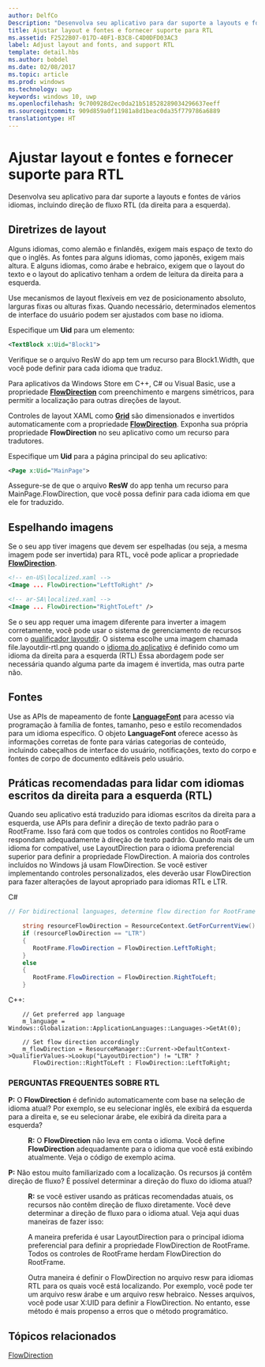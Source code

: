 ```yaml
---
author: DelfCo
Description: "Desenvolva seu aplicativo para dar suporte a layouts e fontes de vários idiomas, incluindo direção de fluxo RTL (da direita para a esquerda)."
title: Ajustar layout e fontes e fornecer suporte para RTL
ms.assetid: F2522B07-017D-40F1-B3C8-C4D0DFD03AC3
label: Adjust layout and fonts, and support RTL
template: detail.hbs
ms.author: bobdel
ms.date: 02/08/2017
ms.topic: article
ms.prod: windows
ms.technology: uwp
keywords: windows 10, uwp
ms.openlocfilehash: 9c700928d2ec0da21b518528289034296637eeff
ms.sourcegitcommit: 909d859a0f11981a8d1beac0da35f779786a6889
translationtype: HT
---
```

# <a name="adjust-layout-and-fonts-and-support-rtl"></a>Ajustar layout e fontes e fornecer suporte para RTL
<link rel="stylesheet" href="https://az835927.vo.msecnd.net/sites/uwp/Resources/css/custom.css">

Desenvolva seu aplicativo para dar suporte a layouts e fontes de vários idiomas, incluindo direção de fluxo RTL (da direita para a esquerda).

## <a name="layout-guidelines"></a>Diretrizes de layout


Alguns idiomas, como alemão e finlandês, exigem mais espaço de texto do que o inglês. As fontes para alguns idiomas, como japonês, exigem mais altura. E alguns idiomas, como árabe e hebraico, exigem que o layout do texto e o layout do aplicativo tenham a ordem de leitura da direita para a esquerda.

Use mecanismos de layout flexíveis em vez de posicionamento absoluto, larguras fixas ou alturas fixas. Quando necessário, determinados elementos de interface do usuário podem ser ajustados com base no idioma.

Especifique um **Uid** para um elemento:

```XML
<TextBlock x:Uid="Block1">
```

Verifique se o arquivo ResW do app tem um recurso para Block1.Width, que você pode definir para cada idioma que traduz.

Para aplicativos da Windows Store em C++, C# ou Visual Basic, use a propriedade [**FlowDirection**](https://msdn.microsoft.com/library/windows/apps/br208716) com preenchimento e margens simétricos, para permitir a localização para outras direções de layout.

Controles de layout XAML como [**Grid**](https://msdn.microsoft.com/library/windows/apps/br242704) são dimensionados e invertidos automaticamente com a propriedade [**FlowDirection**](https://msdn.microsoft.com/library/windows/apps/br208716). Exponha sua própria propriedade **FlowDirection** no seu aplicativo como um recurso para tradutores.

Especifique um **Uid** para a página principal do seu aplicativo:

```XML
<Page x:Uid="MainPage">
```

Assegure-se de que o arquivo **ResW** do app tenha um recurso para MainPage.FlowDirection, que você possa definir para cada idioma em que ele for traduzido.


## <a name="mirroring-images"></a>Espelhando imagens

Se o seu app tiver imagens que devem ser espelhadas (ou seja, a mesma imagem pode ser invertida) para RTL, você pode aplicar a propriedade [**FlowDirection**](https://msdn.microsoft.com/library/windows/apps/br208716).

```XML
<!-- en-US\localized.xaml -->
<Image ... FlowDirection="LeftToRight" />

<!-- ar-SA\localized.xaml -->
<Image ... FlowDirection="RightToLeft" />
```


Se o seu app requer uma imagem diferente para inverter a imagem corretamente, você pode usar o sistema de gerenciamento de recursos com o [qualificador layoutdir](https://msdn.microsoft.com/library/windows/apps/xaml/hh965324). O sistema escolhe uma imagem chamada file.layoutdir-rtl.png quando o [idioma do aplicativo](manage-language-and-region.md) é definido como um idioma da direita para a esquerda (RTL) Essa abordagem pode ser necessária quando alguma parte da imagem é invertida, mas outra parte não.

## <a name="fonts"></a>Fontes

Use as APIs de mapeamento de fonte [**LanguageFont**](https://msdn.microsoft.com/library/windows/apps/br206864) para acesso via programação à família de fontes, tamanho, peso e estilo recomendados para um idioma específico. O objeto **LanguageFont** oferece acesso às informações corretas de fonte para várias categorias de conteúdo, incluindo cabeçalhos de interface do usuário, notificações, texto do corpo e fontes de corpo de documento editáveis pelo usuário.

## <a name="best-practices-for-handling-right-to-left-rtl-languages"></a>Práticas recomendadas para lidar com idiomas escritos da direita para a esquerda (RTL)

Quando seu aplicativo está traduzido para idiomas escritos da direita para a esquerda, use APIs para definir a direção de texto padrão para o RootFrame. Isso fará com que todos os controles contidos no RootFrame respondam adequadamente à direção de texto padrão.  Quando mais de um idioma for compatível, use LayoutDirection para o idioma preferencial superior para definir a propriedade FlowDirection. A maioria dos controles incluídos no Windows já usam FlowDirection. Se você estiver implementando controles personalizados, eles deverão usar FlowDirection para fazer alterações de layout apropriado para idiomas RTL e LTR.

C#
```csharp    
// For bidirectional languages, determine flow direction for RootFrame and all derived UI.

    string resourceFlowDirection = ResourceContext.GetForCurrentView().QualifierValues["LayoutDirection"];
    if (resourceFlowDirection == "LTR")
    {
       RootFrame.FlowDirection = FlowDirection.LeftToRight;
    }
    else
    {
       RootFrame.FlowDirection = FlowDirection.RightToLeft;
    }
```

C++:
```
    // Get preferred app language
    m_language = Windows::Globalization::ApplicationLanguages::Languages->GetAt(0);
     
    // Set flow direction accordingly
    m_flowDirection = ResourceManager::Current->DefaultContext->QualifierValues->Lookup("LayoutDirection") != "LTR" ? 
       FlowDirection::RightToLeft : FlowDirection::LeftToRight;
```


### <a name="rtl-faq"></a>PERGUNTAS FREQUENTES SOBRE RTL 

<dl>
  <dt> <p><b>P:</b> O <b>FlowDirection</b> é definido automaticamente com base na seleção de idioma atual? Por exemplo, se eu selecionar inglês, ele exibirá da esquerda para a direita e, se eu selecionar árabe, ele exibirá da direita para a esquerda?</p></dt>

  <dd><p><b>R:</b> O <b>FlowDirection</b> não leva em conta o idioma. Você define <b>FlowDirection</b> adequadamente para o idioma que você está exibindo atualmente. Veja o código de exemplo acima.</p></dd> 

  <dt> <p><b>P:</b> Não estou muito familiarizado com a localização. Os recursos já contêm direção de fluxo? É possível determinar a direção do fluxo do idioma atual?</p></dt>

  <dd> <p><b>R:</b> se você estiver usando as práticas recomendadas atuais, os recursos não contêm direção de fluxo diretamente. Você deve determinar a direção de fluxo para o idioma atual. Veja aqui duas maneiras de fazer isso: </p>
   <p>A maneira preferida é usar LayoutDirection para o principal idioma preferencial para definir a propriedade FlowDirection de RootFrame. Todos os controles de RootFrame herdam FlowDirection do RootFrame.</p>
   <p>Outra maneira é definir o FlowDirection no arquivo resw para idiomas RTL para os quais você está localizando. Por exemplo, você pode ter um arquivo resw árabe e um arquivo resw hebraico. Nesses arquivos, você pode usar X:UID para definir a FlowDirection. No entanto, esse método é mais propenso a erros que o método programático.</p></dd>
</dl>


## <a name="related-topics"></a>Tópicos relacionados
[FlowDirection](https://msdn.microsoft.com/library/windows/apps/xaml/windows.ui.xaml.frameworkelement.flowdirection.aspx)
